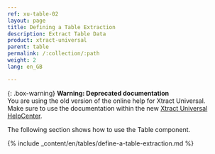 ```yaml
---
ref: xu-table-02
layout: page
title: Defining a Table Extraction
description: Extract Table Data
product: xtract-universal
parent: table
permalink: /:collection/:path
weight: 2
lang: en_GB

---
```


{: .box-warning}
**Warning: Deprecated documentation** <br>
You are using the old version of the online help for Xtract Universal.<br>
Make sure to use the documentation within the new [Xtract Universal HelpCenter](https://helpcenter.theobald-software.com/xtract-universal/documentation/introduction/).

The following section shows how to use the Table component.

{% include _content/en/tables/define-a-table-extraction.md  %}
